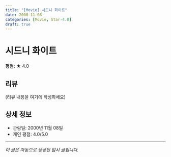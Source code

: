 ```yaml
---
title: "[Movie] 시드니 화이트"
date: 2000-11-08
categories: [Movie, Star-4.0]
draft: true
---
```


# 시드니 화이트

**평점:** ★ 4.0

## 리뷰

(리뷰 내용을 여기에 작성하세요)

## 상세 정보

- 관람일: 2000년 11월 08일
- 개인 평점: 4.0/5.0

---

*이 글은 자동으로 생성된 임시 글입니다.*

